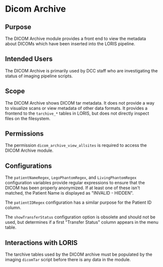 # Dicom Archive

## Purpose

The DICOM Archive module provides a front end to view the metadata
about DICOMs which have been inserted into the LORIS pipeline.

## Intended Users

The DICOM Archive is primarily used by DCC staff who are investigating
the status of imaging pipeline scripts.

## Scope

The DICOM Archive shows DICOM tar metadata. It does not provide a
way to visualize scans or view metadata of other data formats. It
provides a frontend to the `tarchive_*` tables in LORIS, but does
not directly inspect files on the filesystem.

## Permissions

The permission `dicom_archive_view_allsites` is required to access
the DICOM Archive module.

## Configurations

The `patientNameRegex`, `LegoPhantomRegex`, and `LivingPhantomRegex`
configuration variables provide regular expressions to ensure that
the DICOM has been properly anonymized. If at least one of these
isn't matched, the Patient Name is displayed as "INVALID - HIDDEN".

The `patientIDRegex` configuration has a similar purpose for the
Patient ID column.

The `showTransferStatus` configuration option is obsolete and should
not be used, but determines if a first "Transfer Status" column
appears in the menu table.

## Interactions with LORIS

The tarchive tables used by the DICOM archive must be populated by
the imaging `dicomTar` script before there is any data in the module.

